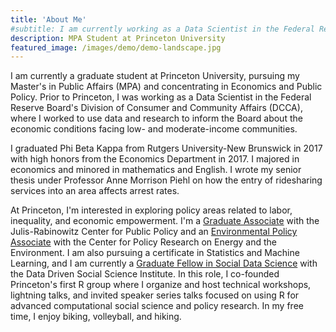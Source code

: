 ```yaml
---
title: 'About Me'
#subtitle: I am currently working as a Data Scientist in the Federal Reserve Board's Division of Consumer and Community Affairs (DCCA). My section #uses data and research to inform the Board about the economic conditions facing low- and moderate-income communities.
description: MPA Student at Princeton University
featured_image: /images/demo/demo-landscape.jpg
---
```

I am currently a graduate student at Princeton University, pursuing my Master's in Public Affairs (MPA) and concentrating in Economics and Public Policy. Prior to Princeton, I was working as a Data Scientist in the Federal Reserve Board's Division of Consumer and Community Affairs (DCCA), where I worked to use data and research to inform the Board about the economic conditions facing low- and moderate-income communities.

I graduated Phi Beta Kappa from Rutgers University-New Brunswick in 2017 with high honors from the Economics Department in 2017. I majored in economics and minored in mathematics and English. I wrote my senior thesis under Professor Anne Morrison Piehl on how the entry of ridesharing services into an area affects arrest rates.

At Princeton, I'm interested in exploring policy areas related to labor, inequality, and economic empowerment. I'm a [Graduate Associate](https://jrc.princeton.edu/people/kreiss) with the Julis-Rabinowitz Center for Public Policy and an [Environmental Policy Associate](https://cpree.princeton.edu/people/kimberly-kreiss) with the Center for Policy Research on Energy and the Environment. I am also pursuing a certificate in Statistics and Machine Learning, and I am currently a [Graduate Fellow in Social Data Science](https://ddss.princeton.edu/people/kimberly-kreiss) with the Data Driven Social Science Institute. In this role, I co-founded Princeton's first R group where I organize and host technical workshops, lightning talks, and invited speaker series talks focused on using R for advanced computational social science and policy research. In my free time, I enjoy biking, volleyball, and hiking.

